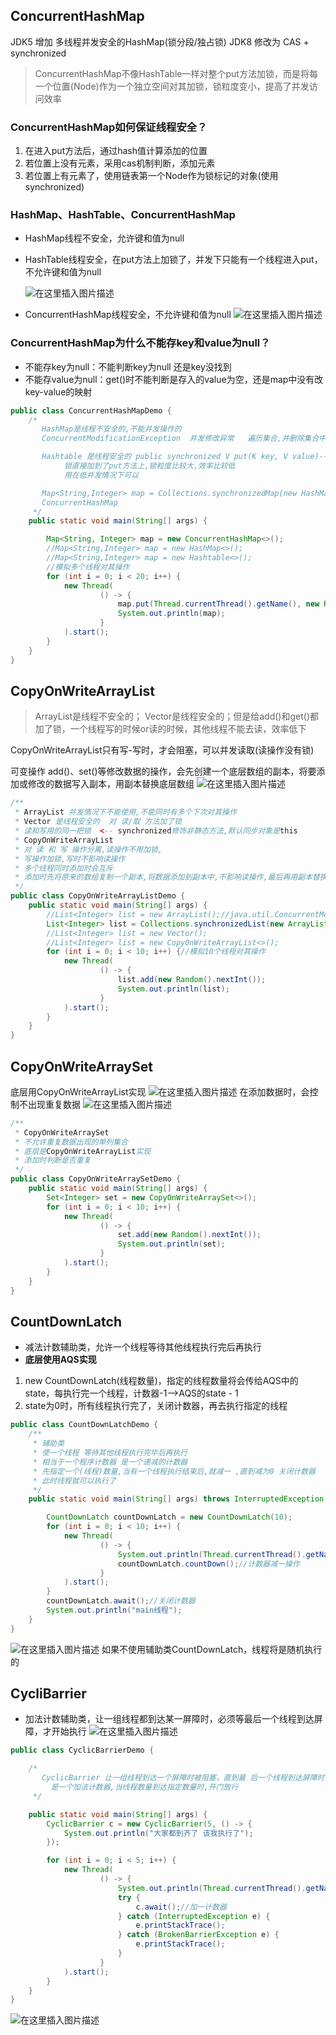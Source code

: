 ## ConcurrentHashMap
JDK5 增加 多线程并发安全的HashMap(锁分段/独占锁)
JDK8 修改为 CAS + synchronized

>ConcurrentHashMap不像HashTable一样对整个put方法加锁，而是将每一个位置(Node)作为一个独立空间对其加锁，锁粒度变小，提高了并发访问效率

### ConcurrentHashMap如何保证线程安全？
1. 在进入put方法后，通过hash值计算添加的位置
2. 若位置上没有元素，采用cas机制判断，添加元素
3. 若位置上有元素了，使用链表第一个Node作为锁标记的对象(使用synchronized)




### HashMap、HashTable、ConcurrentHashMap
- HashMap线程不安全，允许键和值为null
- HashTable线程安全，在put方法上加锁了，并发下只能有一个线程进入put，不允许键和值为null

  ![在这里插入图片描述](https://img-blog.csdnimg.cn/9bc7a61968d641aaaa1272967e5d7809.png)
- ConcurrentHashMap线程安全，不允许键和值为null
  ![在这里插入图片描述](https://img-blog.csdnimg.cn/4d0420f2523b4a5fa2fc7ae7ab4544cf.png)

### ConcurrentHashMap为什么不能存key和value为null？
- 不能存key为null：不能判断key为null  还是key没找到
- 不能存value为null：get()时不能判断是存入的value为空，还是map中没有改key-value的映射

```java
public class ConcurrentHashMapDemo {
    /*
       HashMap是线程不安全的,不能并发操作的
       ConcurrentModificationException  并发修改异常   遍历集合,并删除集合中的数据

       Hashtable 是线程安全的 public synchronized V put(K key, V value)-->独占锁
            锁直接加到了put方法上,锁粒度比较大,效率比较低
            用在低并发情况下可以

       Map<String,Integer> map = Collections.synchronizedMap(new HashMap<>());
       ConcurrentHashMap
     */
    public static void main(String[] args) {

        Map<String, Integer> map = new ConcurrentHashMap<>();
        //Map<String,Integer> map = new HashMap<>();
        //Map<String,Integer> map = new Hashtable<>();
        //模拟多个线程对其操作
        for (int i = 0; i < 20; i++) {
            new Thread(
                    () -> {
                        map.put(Thread.currentThread().getName(), new Random().nextInt());
                        System.out.println(map);
                    }
            ).start();
        }
    }
}
```

## CopyOnWriteArrayList
>ArrayList是线程不安全的；
>Vector是线程安全的；但是给add()和get()都加了锁，一个线程写的时候or读的时候，其他线程不能去读，效率低下

CopyOnWriteArrayList只有写-写时，才会阻塞，可以并发读取(读操作没有锁)

可变操作 add()、set()等修改数据的操作，会先创建一个底层数组的副本，将要添加或修改的数据写入副本，用副本替换底层数组
![在这里插入图片描述](https://img-blog.csdnimg.cn/247777db82524daf9855009e05702011.png)

```java
/**
 * ArrayList 并发情况下不能使用,不能同时有多个下次对其操作
 * Vector 是线程安全的  对 读/取 方法加了锁
 * 读和写用的同一把锁  <-- synchronized修饰非静态方法,默认同步对象是this
 * CopyOnWriteArrayList
 * 对 读 和 写 操作分离,读操作不用加锁,
 * 写操作加锁,写时不影响读操作
 * 多个线程同时添加时会互斥
 * 添加时先将原来的数组复制一个副本,将数据添加到副本中,不影响读操作,最后再用副本替换原数组
 */
public class CopyOnWriteArrayListDemo {
    public static void main(String[] args) {
        //List<Integer> list = new ArrayList();//java.util.ConcurrentModificationException
        List<Integer> list = Collections.synchronizedList(new ArrayList<Integer>());//转为线程安全的集合
        //List<Integer> list = new Vector();
        //List<Integer> list = new CopyOnWriteArrayList<>();
        for (int i = 0; i < 10; i++) {//模拟10个线程对其操作
            new Thread(
                    () -> {
                        list.add(new Random().nextInt());
                        System.out.println(list);
                    }
            ).start();
        }
    }
}
```

## CopyOnWriteArraySet
底层用CopyOnWriteArrayList实现
![在这里插入图片描述](https://img-blog.csdnimg.cn/5d566a579879499eb14732c0a29e0bb0.png)
在添加数据时，会控制不出现重复数据
![在这里插入图片描述](https://img-blog.csdnimg.cn/4a7ee9d6df924f92853619df9951c12f.png)

```java
/**
 * CopyOnWriteArraySet
 * 不允许重复数据出现的单列集合
 * 底层是CopyOnWriteArrayList实现
 * 添加时判断是否重复
 */
public class CopyOnWriteArraySetDemo {
    public static void main(String[] args) {
        Set<Integer> set = new CopyOnWriteArraySet<>();
        for (int i = 0; i < 10; i++) {
            new Thread(
                    () -> {
                        set.add(new Random().nextInt());
                        System.out.println(set);
                    }
            ).start();
        }
    }
}
```

## CountDownLatch
- 减法计数辅助类，允许一个线程等待其他线程执行完后再执行
- **底层使用AQS实现**
1. new CountDownLatch(线程数量)，指定的线程数量将会传给AQS中的state，每执行完一个线程，计数器-1-->AQS的state - 1
2.  state为0时，所有线程执行完了，关闭计数器，再去执行指定的线程

```java
public class CountDownLatchDemo {
    /**
     * 辅助类
     * 使一个线程 等待其他线程执行完毕后再执行
     * 相当于一个程序计数器 是一个递减的计数器
     * 先指定一个(线程)数量,当有一个线程执行结束后,就减一 ,直到减为0 关闭计数器
     * 此时线程就可以执行了
     */
    public static void main(String[] args) throws InterruptedException {

        CountDownLatch countDownLatch = new CountDownLatch(10);
        for (int i = 0; i < 10; i++) {
            new Thread(
                    () -> {
                        System.out.println(Thread.currentThread().getName());
                        countDownLatch.countDown();//计数器减一操作
                    }
            ).start();
        }
        countDownLatch.await();//关闭计数器
        System.out.println("main线程");
    }
}
```
![在这里插入图片描述](https://img-blog.csdnimg.cn/77ce60d26c6b4ef980dfa8c51d448153.png)
如果不使用辅助类CountDownLatch，线程将是随机执行的
## CycliBarrier
- 加法计数辅助类，让一组线程都到达某一屏障时，必须等最后一个线程到达屏障，才开始执行
  ![在这里插入图片描述](https://img-blog.csdnimg.cn/b63bcf08a10f477d8668de67404e85fd.png)

```java
public class CyclicBarrierDemo {

    /*
       CyclicBarrier 让一组线程到达一个屏障时被阻塞，直到最 后一个线程到达屏障时，屏障才会开门
         是一个加法计数器,当线程数量到达指定数量时,开门放行
     */

    public static void main(String[] args) {
        CyclicBarrier c = new CyclicBarrier(5, () -> {
            System.out.println("大家都到齐了 该我执行了");
        });

        for (int i = 0; i < 5; i++) {
            new Thread(
                    () -> {
                        System.out.println(Thread.currentThread().getName());
                        try {
                            c.await();//加一计数器
                        } catch (InterruptedException e) {
                            e.printStackTrace();
                        } catch (BrokenBarrierException e) {
                            e.printStackTrace();
                        }
                    }
            ).start();
        }
    }
}
```
![在这里插入图片描述](https://img-blog.csdnimg.cn/4e579b4d8cd14692ae5e8dda4a2c0ed8.png)

